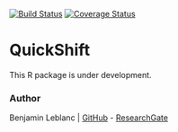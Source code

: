 [![Build Status](https://travis-ci.com/benja0x40/QuickShift.svg?token=pShgRyyyZbvkbZAsmdMo&branch=master)](https://travis-ci.com/benja0x40/QuickShift)
[![Coverage Status](https://codecov.io/gh/benja0x40/QuickShift/branch/master/graph/badge.svg)](https://codecov.io/gh/benja0x40/QuickShift)

QuickShift
================================================================================

This R package is under development.

### Author

Benjamin Leblanc |
[GitHub](https://github.com/benja0x40) -
[ResearchGate](https://www.researchgate.net/profile/Benjamin_Leblanc)
